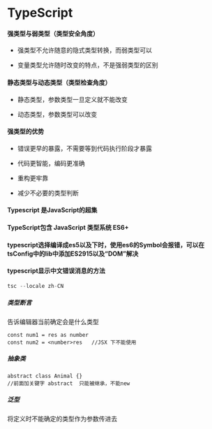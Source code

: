 # TypeScript

#### 强类型与弱类型（类型安全角度）

-  强类型不允许随意的隐式类型转换，而弱类型可以

-  变量类型允许随时改变的特点，不是强弱类型的区别



#### 静态类型与动态类型（类型检查角度）

- 静态类型，参数类型一旦定义就不能改变

- 动态类型，参数类型可以改变

#### 强类型的优势

- 错误更早的暴露，不需要等到代码执行阶段才暴露

- 代码更智能，编码更准确
- 重构更牢靠
- 减少不必要的类型判断

#### Typescript 是JavaScript的超集

#### TypeScript包含 JavaScript  类型系统  ES6+

#### typescript选择编译成es5以及下时，使用es6的Symbol会报错，可以在tsConfig中的lib中添加ES2915以及“DOM”解决

#### typescript显示中文错误消息的方法

```js
tsc --locale zh-CN
```

##### 类型断言

告诉编辑器当前确定会是什么类型

```tsx
const num1 = res as number
const num2 = <number>res   //JSX 下不能使用
```

##### 抽象类

```tsx
abstract class Animal {}
//前面加关键字 abstract  只能被继承，不能new
```

##### 泛型

将定义时不能确定的类型作为参数传进去

